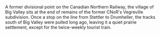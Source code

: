 A former divisional point on the Canadian Northern Railway, the village of Big Valley sits at the end of remains of the former CNoR's Vegreville subdivision. Once a stop on the line from Stettler to Drumheller, the tracks south of Big Valley were pulled long ago, leaving it a quiet prairie settlement, except for the twice-weekly tourist train. 